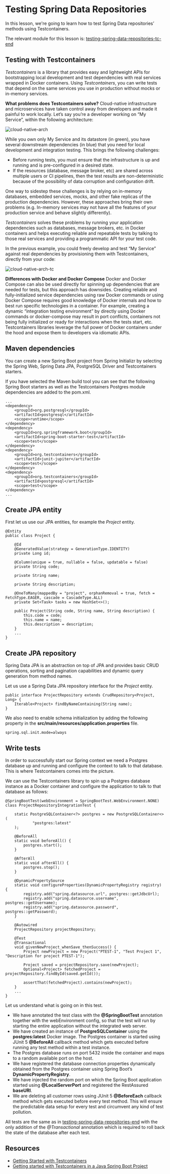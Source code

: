 # Testing Spring Data Repositories

In this lesson, we're going to learn how to test Spring Data repositories’ methods using Testcontainers.

The relevant module for this lesson is: [testing-spring-data-repositories-tc-end](../code/learn-spring-m4/testing-spring-data-repositories-tc-end)

## Testing with Testcontainers

_Testcontainers_ is a library that provides easy and lightweight APIs for bootstrapping local development and test dependencies with real services wrapped in Docker containers. Using _Testcontainers_, you can write tests that depend on the same services you use in production without mocks or in-memory services.

**What problems does Testcontainers solve?** Cloud-native infrastructure and microservices have taken control away from developers and made it painful to work locally. Let’s say you’re a developer working on “My Service”, within the following architecture:

![cloud-native-arch](./images/m4-cloud-native-arch.png)

While you own only My Service and its datastore (in green), you have several downstream dependencies (in blue) that you need for local development and integration testing. This brings the following challenges:

- Before running tests, you must ensure that the infrastructure is up and running and is pre-configured in a desired state.
- If the resources (database, message broker, etc) are shared across multiple users or CI pipelines, then the test results are non-deterministic because of the possibility of data corruption and configuration drift.

One way to sidestep these challenges is by relying on in-memory databases, embedded services, mocks, and other fake replicas of the production dependencies. However, these approaches bring their own problems (e.g. In-memory services may not have all the features of your production service and behave slightly differently).

_Testcontainers_ solves these problems by running your application dependencies such as databases, message brokers, etc. in Docker containers and helps executing reliable and repeatable tests by talking to those real services and providing a programmatic API for your test code.

In the previous example, you could freely develop and test “My Service” against real dependencies by provisioning them with Testcontainers, directly from your code:

![cloud-native-arch-tc](./images/m4-cloud-native-arch-tc.png)

**Differences with Docker and Docker Compose** Docker and Docker Compose can also be used directly for spinning up dependencies that are needed for tests, but this approach has downsides. Creating reliable and fully-initialized service dependencies using raw Docker commands or using Docker Compose requires good knowledge of Docker internals and how to best run specific technologies in a container. For example, creating a dynamic “integration testing environment” by directly using Docker commands or docker-compose may result in port conflicts, containers not being fully initialized or ready for interactions when the tests start, etc. Testcontainers libraries leverage the full power of Docker containers under the hood and expose them to developers via idiomatic APIs.

## Maven dependencies

You can create a new Spring Boot project from Spring Initializr by selecting the Spring Web, Spring Data JPA, PostgreSQL Driver and Testcontainers starters.

If you have selected the Maven build tool you can see that the following Spring Boot starters as well as the Testcontainers Postgres module dependencies are added to the pom.xml.

```
...
<dependency>
    <groupId>org.postgresql</groupId>
    <artifactId>postgresql</artifactId>
    <scope>runtime</scope>
</dependency>
<dependency>
    <groupId>org.springframework.boot</groupId>
    <artifactId>spring-boot-starter-test</artifactId>
    <scope>test</scope>
</dependency>
<dependency>
    <groupId>org.testcontainers</groupId>
    <artifactId>junit-jupiter</artifactId>
    <scope>test</scope>
</dependency>
<dependency>
    <groupId>org.testcontainers</groupId>
    <artifactId>postgresql</artifactId>
    <scope>test</scope>
</dependency>
...
```

## Create JPA entity
First let us use our JPA entities, for example the _Project_ entity.

```
@Entity
public class Project {

    @Id
    @GeneratedValue(strategy = GenerationType.IDENTITY)
    private Long id;

    @Column(unique = true, nullable = false, updatable = false)
    private String code;

    private String name;

    private String description;

    @OneToMany(mappedBy = "project", orphanRemoval = true, fetch = FetchType.EAGER, cascade = CascadeType.ALL)
    private Set<Task> tasks = new HashSet<>();

    public Project(String code, String name, String description) {
        this.code = code;
        this.name = name;
        this.description = description;
    }
    ...
}

```

## Create JPA repository
Spring Data JPA is an abstraction on top of JPA and provides basic CRUD operations, sorting and pagination capabilities and dynamic query generation from method names.

Let us use a Spring Data JPA repository interface for the _Project_ entity.

```
public interface ProjectRepository extends CrudRepository<Project, Long> {
    Iterable<Project> findByNameContaining(String name);
}
```

We also need to enable schema initialization by adding the following property in the **src/main/resources/application.properties** file.

```properties
spring.sql.init.mode=always
```

## Write tests

In order to successfully start our Spring context we need a Postgres database up and running and configure the context to talk to that database. This is where Testcontainers comes into the picture.

We can use the Testcontainers library to spin up a Postgres database instance as a Docker container and configure the application to talk to that database as follows:

```
@SpringBootTest(webEnvironment = SpringBootTest.WebEnvironment.NONE)
class ProjectRepositoryIntegrationTest {

    static PostgreSQLContainer<?> postgres = new PostgreSQLContainer<>(
            "postgres:latest"
    );

    @BeforeAll
    static void beforeAll() {
        postgres.start();
    }

    @AfterAll
    static void afterAll() {
        postgres.stop();
    }

    @DynamicPropertySource
    static void configureProperties(DynamicPropertyRegistry registry) {
        registry.add("spring.datasource.url", postgres::getJdbcUrl);
        registry.add("spring.datasource.username", postgres::getUsername);
        registry.add("spring.datasource.password", postgres::getPassword);
    }

    @Autowired
    ProjectRepository projectRepository;

    @Test
    @Transactional
    void givenNewProject_whenSave_thenSuccess() {
        Project newProject = new Project("PTEST-1", "Test Project 1", "Description for project PTEST-1");

        Project saved = projectRepository.save(newProject);
        Optional<Project> fetchedProject = projectRepository.findById(saved.getId());

        assertThat(fetchedProject).contains(newProject);
    }
    ...
}
```

Let us understand what is going on in this test.

- We have annotated the test class with the **@SpringBootTest** annotation together with the webEnvironment config, so that the test will run by starting the entire application without the integrated web server.
- We have created an instance of **PostgreSQLContainer** using the **postgres:latest** Docker image. The Postgres container is started using JUnit 5 **@BeforeAll** callback method which gets executed before running any test method within a test instance.
- The Postgres database runs on port 5432 inside the container and maps to a random available port on the host.
- We have registered the database connection properties dynamically obtained from the Postgres container using Spring Boot’s **DynamicPropertyRegistry**.
- We have injected the random port on which the Spring Boot application started using **@LocalServerPort** and registered the RestAssured **baseURI**.
- We are deleting all customer rows using JUnit 5 **@BeforeEach** callback method which gets executed before every test method. This will ensure the predictable data setup for every test and circumvent any kind of test pollution.

All tests are the same as in [testing-spring-data-repositories-end](../learn-spring-m4/testing-spring-data-repositories-end) with the only addition of the _@Transactional_ annotation which is required to roll back the state of the database after each test. 

## Resources
- [Getting Started with Testcontainers](https://testcontainers.com/getting-started/)
- [Getting started with Testcontainers in a Java Spring Boot Project](https://testcontainers.com/guides/testing-spring-boot-rest-api-using-testcontainers/)
